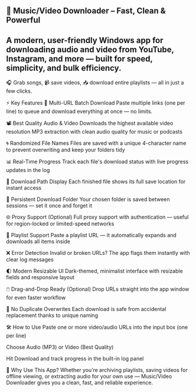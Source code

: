 ## 🎵 Music/Video Downloader – Fast, Clean & Powerful
A modern, user-friendly Windows app for downloading audio and video from YouTube, Instagram, and more — built for speed, simplicity, and bulk efficiency.
---
🎧 Grab songs, 📹 save videos, 📥 download entire playlists — all in just a few clicks.

⚡ Key Features
🔗 Multi-URL Batch Download
Paste multiple links (one per line) to queue and download everything at once — no limits.

📽️ Best Quality Audio & Video
Downloads the highest available video resolution
MP3 extraction with clean audio quality for music or podcasts

🌀 Randomized File Names
Files are saved with a unique 4-character name to prevent overwriting and keep your folders tidy

📊 Real-Time Progress
Track each file's download status with live progress updates in the log

📁 Download Path Display
Each finished file shows its full save location for instant access

📌 Persistent Download Folder
Your chosen folder is saved between sessions — set it once and forget it

🌐 Proxy Support (Optional)
Full proxy support with authentication — useful for region-locked or limited-speed networks

🧩 Playlist Support
Paste a playlist URL — it automatically expands and downloads all items inside

❌ Error Detection
Invalid or broken URLs? The app flags them instantly with clear log messages

🌓 Modern Resizable UI
Dark-themed, minimalist interface with resizable fields and responsive layout

🖱️ Drag-and-Drop Ready (Optional)
Drop URLs straight into the app window for even faster workflow

🔐 No Duplicate Overwrites
Each download is safe from accidental replacement thanks to unique naming

🛠️ How to Use
Paste one or more video/audio URLs into the input box (one per line)

Choose Audio (MP3) or Video (Best Quality)


Hit Download and track progress in the built-in log panel

🚀 Why Use This App?
Whether you’re archiving playlists, saving videos for offline viewing, or extracting audio for your own use — Music/Video Downloader gives you a clean, fast, and reliable experience.
